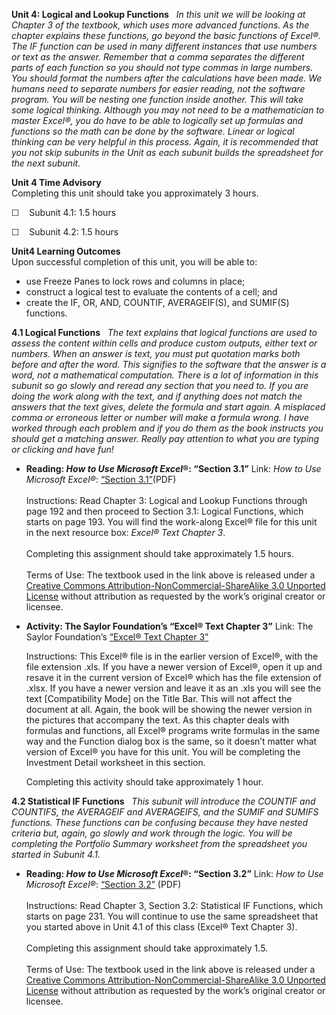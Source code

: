 **Unit 4: Logical and Lookup Functions** <span id="4"></span> 
*In this unit we will be looking at Chapter 3 of the textbook, which
uses more advanced functions. As the chapter explains these functions,
go beyond the basic functions of Excel®. The IF function can be used in
many different instances that use numbers or text as the answer.
Remember that a comma separates the different parts of each function so
you should not type commas in large numbers. You should format the
numbers after the calculations have been made. We humans need to
separate numbers for easier reading, not the software program. You will
be nesting one function inside another. This will take some logical
thinking. Although you may not need to be a mathematician to master
Excel®, you do have to be able to logically set up formulas and
functions so the math can be done by the software. Linear or logical
thinking can be very helpful in this process. Again, it is recommended
that you not skip subunits in the Unit as each subunit builds the
spreadsheet for the next subunit.*

**Unit 4 Time Advisory**  
Completing this unit should take you approximately 3 hours.  
  
 ☐    Subunit 4.1: 1.5 hours  
  
 ☐    Subunit 4.2: 1.5 hours

**Unit4 Learning Outcomes**  
Upon successful completion of this unit, you will be able to:
-   use Freeze Panes to lock rows and columns in place;
-   construct a logical test to evaluate the contents of a cell; and
-   create the IF, OR, AND, COUNTIF, AVERAGEIF(S), and SUMIF(S)
    functions.

**4.1 Logical Functions** <span id="4.1"></span> 
*The text explains that logical functions are used to assess the content
within cells and produce custom outputs, either text or numbers. When an
answer is text, you must put quotation marks both before and after the
word. This signifies to the software that the answer is a word, not a
mathematical computation. There is a lot of information in this subunit
so go slowly and reread any section that you need to. If you are doing
the work along with the text, and if anything does not match the answers
that the text gives, delete the formula and start again. A misplaced
comma or erroneous letter or number will make a formula wrong. I have
worked through each problem and if you do them as the book instructs you
should get a matching answer. Really pay attention to what you are
typing or clicking and have fun!*

-   **Reading: *How to Use Microsoft Excel*®: “Section 3.1”**
    Link: *How to Use Microsoft Excel®*:
    [“](https://resources.saylor.org/archived/textbooks/How%20to%20Use%20Microsoft%20Excel.pdf)[Section
    3.1](https://resources.saylor.org/archived/textbooks/How%20to%20Use%20Microsoft%20Excel.pdf)[”](https://resources.saylor.org/archived/textbooks/How%20to%20Use%20Microsoft%20Excel.pdf)(PDF)  
        
     Instructions: Read Chapter 3: Logical and Lookup Functions through
    page 192 and then proceed to Section 3.1: Logical Functions, which
    starts on page 193. You will find the work-along Excel® file for
    this unit in the next resource box: *Excel® Text Chapter 3*.  
        
     Completing this assignment should take approximately 1.5 hours.  
        
     Terms of Use: The textbook used in the link above is released under
    a [Creative Commons Attribution-NonCommercial-ShareAlike 3.0
    Unported
    License](http://creativecommons.org/licenses/by-nc-sa/3.0/) without
    attribution as requested by the work’s original creator or licensee.

-   **Activity: The Saylor Foundation’s “Excel® Text Chapter 3”**
    Link: The Saylor Foundation’s [“Excel® Text Chapter
    3”](https://resources.saylor.org/archived/wp-content/uploads/2013/10/Excel-Text-Chapter-3.xls)  
      
     Instructions: This Excel® file is in the earlier version of Excel®,
    with the file extension .xls. If you have a newer version of Excel®,
    open it up and resave it in the current version of Excel® which has
    the file extension of .xlsx. If you have a newer version and leave
    it as an .xls you will see the text [Compatibility Mode] on the
    Title Bar. This will not affect the document at all. Again, the book
    will be showing the newer version in the pictures that accompany the
    text. As this chapter deals with formulas and functions, all Excel®
    programs write formulas in the same way and the Function dialog box
    is the same, so it doesn’t matter what version of Excel® you have
    for this unit. You will be completing the Investment Detail
    worksheet in this section.   
      
     Completing this activity should take approximately 1 hour.

**4.2 Statistical IF Functions** <span id="4.2"></span> 
*This subunit will introduce the COUNTIF and COUNTIFS, the AVERAGEIF and
AVERAGEIFS, and the SUMIF and SUMIFS functions. These functions can be
confusing because they have nested criteria but, again, go slowly and
work through the logic. You will be completing the Portfolio Summary
worksheet from the spreadsheet you started in Subunit 4.1.*

-   **Reading: *How to Use Microsoft Excel*®: “Section 3.2”**
    Link: *How to Use Microsoft Excel®*:
    [“](https://resources.saylor.org/archived/textbooks/How%20to%20Use%20Microsoft%20Excel.pdf)[Section
    3.2](https://resources.saylor.org/archived/textbooks/How%20to%20Use%20Microsoft%20Excel.pdf)[”](https://resources.saylor.org/archived/textbooks/How%20to%20Use%20Microsoft%20Excel.pdf)
    (PDF)  
        
     Instructions: Read Chapter 3, Section 3.2: Statistical IF
    Functions, which starts on page 231. You will continue to use the
    same spreadsheet that you started above in Unit 4.1 of this class
    (Excel® Text Chapter 3).  
        
     Completing this assignment should take approximately 1.5.  
        
     Terms of Use: The textbook used in the link above is released under
    a [Creative Commons Attribution-NonCommercial-ShareAlike 3.0
    Unported
    License](http://creativecommons.org/licenses/by-nc-sa/3.0/) without
    attribution as requested by the work’s original creator or licensee.


